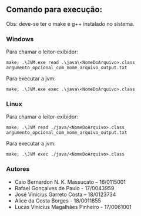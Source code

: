 ## Comando para execução:

Obs: deve-se ter o make e g++ instalado no sistema.

### Windows
Para chamar o leitor-exibidor:
```
make; .\JVM.exe read .\java\<NomeDoArquivo>.class argumento_opcional_com_nome_arquivo_output.txt
```

Para executar a jvm:
```
make; .\JVM.exe exec .\java\<NomeDoArquivo>.class
```

### Linux
Para chamar o leitor-exibidor:
```
make; .\JVM read ./java/<NomeDoArquivo>.class argumento_opcional_com_nome_arquivo_output.txt
```

Para executar a jvm:
```
make; .\JVM exec ./java/<NomeDoArquivo>.class
```

### Autores

- Caio Bernardon N. K. Massucato – 16/0115001
- Rafael Gonçalves de Paulo - 17/0043959
- José Vinícius Garreto Costa – 18/0123734
- Alice da Costa Borges  - 18/0011855
- Lucas Vinicius Magalhães Pinheiro - 17/0061001
 
